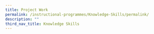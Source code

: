 ```yaml
---
title: Project Work
permalink: /instructional-programmes/Knowledge-Skills/permalink/
description: ""
third_nav_title: Knowledge Skills
---
```

